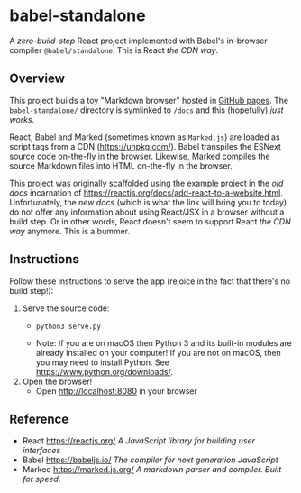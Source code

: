 # babel-standalone

A *zero-build-step* React project implemented with Babel's in-browser compiler `@babel/standalone`. This is React *the CDN way*.


## Overview

This project builds a toy "Markdown browser" hosted in [GitHub pages](https://dgroomes.github.io/react-playground).
The `babel-standalone/` directory is symlinked to `/docs` and this (hopefully) *just works*.

React, Babel and Marked (sometimes known as `Marked.js`) are loaded as script tags from a CDN (<https://unpkg.com/>). Babel
transpiles the ESNext source code on-the-fly in the browser. Likewise, Marked compiles the source Markdown files into HTML
on-the-fly in the browser.

This project was originally scaffolded using the example project in the *old docs* incarnation of <https://reactjs.org/docs/add-react-to-a-website.html>.
Unfortunately, the *new docs* (which is what the link will bring you to today) do not offer any information about using
React/JSX in a browser without a build step. Or in other words, React doesn't seem to support React *the CDN way*
anymore. This is a bummer.


## Instructions

Follow these instructions to serve the app (rejoice in the fact that there's no build step!):

1. Serve the source code:
   * ```shell
     python3 serve.py
     ```
   * Note: If you are on macOS then Python 3 and its built-in modules are already installed on your computer! If you are not on
     macOS, then you may need to install Python. See <https://www.python.org/downloads/>.
2. Open the browser!
   * Open <http://localhost:8080> in your browser


## Reference

* React <https://reactjs.org/> *A JavaScript library for building user interfaces*
* Babel <https://babeljs.io/> *The compiler for next generation JavaScript*
* Marked <https://marked.js.org/> *A markdown parser and compiler. Built for speed.*
